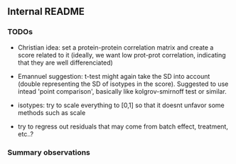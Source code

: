 
## Internal README

### TODOs

- Christian idea: set a protein-protein correlation matrix and create a score related to it (ideally, we want low prot-prot correlation,  indicating that they are well differenciated)

- Emannuel suggestion: t-test might again take the SD into account (double representing the SD of isotypes in the score). Suggested to use intead 'point comparison', basically like kolgrov-smirnoff test or similar.



- isotypes: try to scale everything to [0,1] so that it doesnt unfavor some methods such as scale

- try to regress out residuals that may come from batch effect, treatment, etc..? 

### Summary observations

